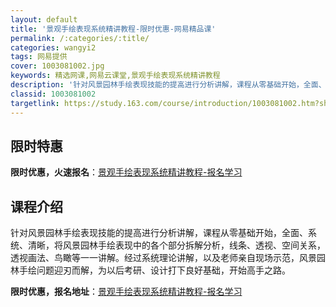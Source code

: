 ```yaml
---
layout: default
title: '景观手绘表现系统精讲教程-限时优惠-网易精品课'
permalink: /:categories/:title/
categories: wangyi2
tags: 网易提供
cover: 1003081002.jpg
keywords: 精选网课,网易云课堂,景观手绘表现系统精讲教程
description: '针对风景园林手绘表现技能的提高进行分析讲解，课程从零基础开始，全面、系统、清晰，将风景园林手绘表现中的各个部分拆解分析，'
classid: 1003081002
targetlink: https://study.163.com/course/introduction/1003081002.htm?share=1&shareId=1025206652&utm_campaign=share&utm_medium=iphoneShare&utm_source=&utm_u=1025206652
---
```


## 限时特惠

**限时优惠，火速报名**：[景观手绘表现系统精讲教程-报名学习](https://study.163.com/course/introduction/1003081002.htm?share=1&shareId=1025206652&utm_campaign=share&utm_medium=iphoneShare&utm_source=&utm_u=1025206652)

## 课程介绍

针对风景园林手绘表现技能的提高进行分析讲解，课程从零基础开始，全面、系统、清晰，将风景园林手绘表现中的各个部分拆解分析，线条、透视、空间关系，透视画法、鸟瞰等一一讲解。经过系统理论讲解，以及老师亲自现场示范，风景园林手绘问题迎刃而解，为以后考研、设计打下良好基础，开始高手之路。

**限时优惠，报名地址**：[景观手绘表现系统精讲教程-报名学习](https://study.163.com/course/introduction/1003081002.htm?share=1&shareId=1025206652&utm_campaign=share&utm_medium=iphoneShare&utm_source=&utm_u=1025206652)

